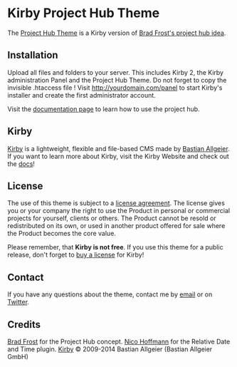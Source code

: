 # Kirby Project Hub Theme

The [Project Hub Theme](https://project-hub.net/) is a Kirby version of [Brad Frost's project hub idea](https://github.com/bradfrost/project-hub).

## Installation

Upload all files and folders to your server. This includes Kirby 2, the Kirby administration Panel and the Project Hub Theme. Do not forget to copy the invisible .htaccess file !
Visit http://yourdomain.com/panel to start Kirby's installer and create the first administrator account.

Visit the [documentation page](https://project-hub.net/documentation/) to learn how to use the project hub.

## Kirby

[Kirby](http://getkirby.com) is a lightweight, flexible and file-based CMS made by [Bastian Allgeier](http://bastianallgeier.com). If you want to learn more about Kirby, visit the Kirby Website and check out the [docs](http://getkirby.com/docs)!

## License

The use of this theme is subject to a [license agreement](https://project-hub.net/license/).
The license gives you or your company the right to use the Product in personal or commercial projects for yourself, clients or others. The Product cannot be resold or redistributed on its own, or used in another product offered for sale where the Product becomes the core value.

Please remember, that **Kirby is not free**. If you use this theme for a public release, don't forget to [buy a license](http://getkirby.com/buy) for Kirby!

## Contact

If you have any questions about the theme, contact me by [email](mailto:info@g-design.net) or on [Twitter](http://twitter.com/groenewege).

## Credits

[Brad Frost](http://bradfrost.com) for the Project Hub concept.
[Nico Hoffmann](https://github.com/distantnative/kirby-relativedate) for the Relative Date and Time plugin.
[Kirby](http://getkirby.com) © 2009-2014 Bastian Allgeier (Bastian Allgeier GmbH)